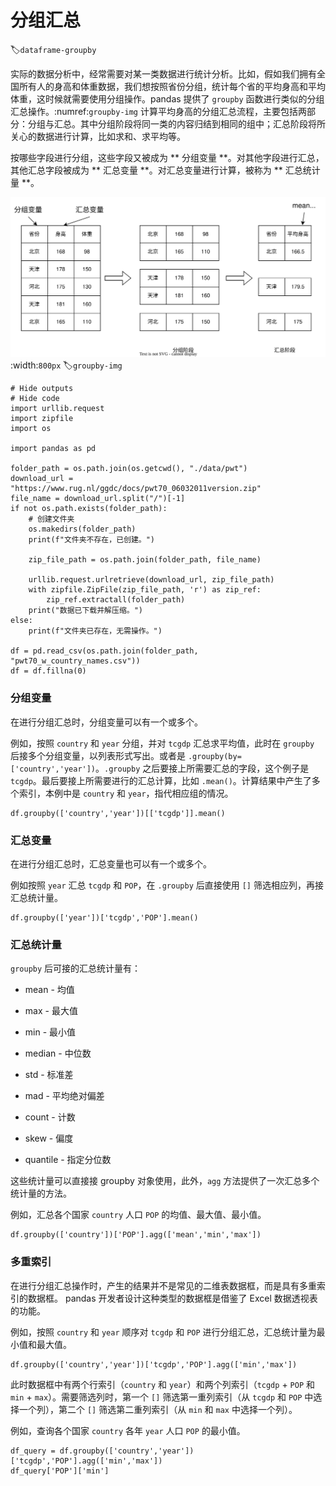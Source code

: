 # 分组汇总
:label:`dataframe-groupby`

实际的数据分析中，经常需要对某一类数据进行统计分析。比如，假如我们拥有全国所有人的身高和体重数据，我们想按照省份分组，统计每个省的平均身高和平均体重，这时候就需要使用分组操作。pandas 提供了 `groupby` 函数进行类似的分组汇总操作。:numref:`groupby-img` 计算平均身高的分组汇总流程，主要包括两部分：分组与汇总。其中分组阶段将同一类的内容归结到相同的组中；汇总阶段将所关心的数据进行计算，比如求和、求平均等。

按哪些字段进行分组，这些字段又被成为 ** 分组变量 **。对其他字段进行汇总，其他汇总字段被成为 ** 汇总变量 **。对汇总变量进行计算，被称为 ** 汇总统计量 **。

![分组与汇总](../img/ch-pandas/groupby.svg)
:width:`800px`
:label:`groupby-img`

```{.python .input}
# Hide outputs
# Hide code
import urllib.request
import zipfile
import os

import pandas as pd

folder_path = os.path.join(os.getcwd(), "./data/pwt")
download_url = "https://www.rug.nl/ggdc/docs/pwt70_06032011version.zip"
file_name = download_url.split("/")[-1]
if not os.path.exists(folder_path):
    # 创建文件夹
    os.makedirs(folder_path)
    print(f"文件夹不存在，已创建。")

    zip_file_path = os.path.join(folder_path, file_name)

    urllib.request.urlretrieve(download_url, zip_file_path)
    with zipfile.ZipFile(zip_file_path, 'r') as zip_ref:
        zip_ref.extractall(folder_path)
    print("数据已下载并解压缩。")
else:
    print(f"文件夹已存在，无需操作。")

df = pd.read_csv(os.path.join(folder_path, "pwt70_w_country_names.csv"))
df = df.fillna(0)
```

### 分组变量

在进行分组汇总时，分组变量可以有一个或多个。

例如，按照 `country` 和 `year` 分组，并对 `tcgdp` 汇总求平均值，此时在 `groupby` 后接多个分组变量，以列表形式写出。或者是 `.groupby(by=['country','year'])`。`.groupby` 之后要接上所需要汇总的字段，这个例子是 `tcgdp`。最后要接上所需要进行的汇总计算，比如 `.mean()`。计算结果中产生了多个索引，本例中是 `country` 和 `year`，指代相应组的情况。

```{.python .input}
df.groupby(['country','year'])[['tcgdp']].mean()
```

### 汇总变量

在进行分组汇总时，汇总变量也可以有一个或多个。

例如按照 `year` 汇总 `tcgdp` 和 `POP`，在 `.groupby` 后直接使用 `[]` 筛选相应列，再接汇总统计量。

```{.python .input}
df.groupby(['year'])['tcgdp','POP'].mean()
```

### 汇总统计量

`groupby` 后可接的汇总统计量有：

- mean - 均值

- max - 最大值

- min - 最小值

- median - 中位数

- std - 标准差

- mad - 平均绝对偏差

- count - 计数

- skew - 偏度

- quantile - 指定分位数

这些统计量可以直接接 groupby 对象使用，此外，`agg` 方法提供了一次汇总多个统计量的方法。

例如，汇总各个国家 `country` 人口 `POP` 的均值、最大值、最小值。

```{.python .input}
df.groupby(['country'])['POP'].agg(['mean','min','max'])
```

### 多重索引

在进行分组汇总操作时，产生的结果并不是常见的二维表数据框，而是具有多重索引的数据框。 pandas 开发者设计这种类型的数据框是借鉴了 Excel 数据透视表的功能。

例如，按照 `country` 和 `year` 顺序对 `tcgdp` 和 `POP` 进行分组汇总，汇总统计量为最小值和最大值。

```{.python .input}
df.groupby(['country','year'])['tcgdp','POP'].agg(['min','max'])
```

此时数据框中有两个行索引（`country` 和 `year`）和两个列索引（`tcgdp` + `POP` 和 `min` + `max`）。需要筛选列时，第一个 `[]` 筛选第一重列索引（从 `tcgdp` 和 `POP` 中选择一个列），第二个 `[]` 筛选第二重列索引（从 `min` 和 `max` 中选择一个列）。

例如，查询各个国家 `country` 各年 `year` 人口 `POP` 的最小值。

```{.python .input}
df_query = df.groupby(['country','year'])['tcgdp','POP'].agg(['min','max'])
df_query['POP']['min']
```

